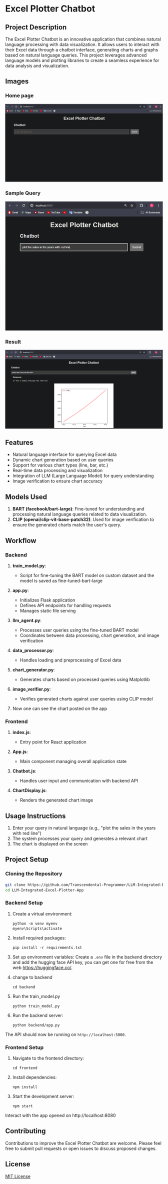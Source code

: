 # Excel Plotter Chatbot

## Project Description

The Excel Plotter Chatbot is an innovative application that combines natural language processing with data visualization. It allows users to interact with their Excel data through a chatbot interface, generating charts and graphs based on natural language queries. This project leverages advanced language models and plotting libraries to create a seamless experience for data analysis and visualization.

## Images

### Home page
![Home page](https://github.com/Transcendental-Programmer/LLM-Integrated-Excel-Plotter-App/blob/main/static/images/home.png.png)

### Sample Query
![Sample Query](https://github.com/Transcendental-Programmer/LLM-Integrated-Excel-Plotter-App/blob/main/static/images/sample-query.png)

### Result
![Result](https://github.com/Transcendental-Programmer/LLM-Integrated-Excel-Plotter-App/blob/main/static/images/result.png)

## Features

- Natural language interface for querying Excel data
- Dynamic chart generation based on user queries
- Support for various chart types (line, bar, etc.)
- Real-time data processing and visualization
- Integration of LLM (Large Language Model) for query understanding
- Image verification to ensure chart accuracy

## Models Used

1. **BART (facebook/bart-large)**: Fine-tuned for understanding and processing natural language queries related to data visualization.
2. **CLIP (openai/clip-vit-base-patch32)**: Used for image verification to ensure the generated charts match the user's query.

## Workflow

### Backend


1. **train_model.py**:
   - Script for fine-tuning the BART model on custom dataset and the model is saved as fine-tuned-bart-large

2. **app.py**: 
   - Initializes Flask application
   - Defines API endpoints for handling requests
   - Manages static file serving

3. **llm_agent.py**:
   - Processes user queries using the fine-tuned BART model
   - Coordinates between data processing, chart generation, and image verification

4. **data_processor.py**:
   - Handles loading and preprocessing of Excel data

5. **chart_generator.py**:
   - Generates charts based on processed queries using Matplotlib

6. **image_verifier.py**:
   - Verifies generated charts against user queries using CLIP model
    
7. Now one can see the chart posted on the app


### Frontend

1. **index.js**:
   - Entry point for React application

2. **App.js**:
   - Main component managing overall application state

3. **Chatbot.js**:
   - Handles user input and communication with backend API

4. **ChartDisplay.js**:
   - Renders the generated chart image

## Usage Instructions

1. Enter your query in natural language (e.g., "plot the sales in the years with red line")
2. The system processes your query and generates a relevant chart
3. The chart is displayed on the screen

## Project Setup

### Cloning the Repository

```bash
git clone https://github.com/Transcendental-Programmer/LLM-Integrated-Excel-Plotter-App.git
cd LLM-Integrated-Excel-Plotter-App
```

### Backend Setup

1. Create a virtual environment:
   ```
   python -m venv myenv
   myenv\Scripts\activate
   ```

2. Install required packages:
   ```
   pip install -r requirements.txt
   ```

3. Set up environment variables:
   Create a `.env` file in the backend directory and add the hugging face API key, you can get one for free from the web https://huggingface.co/.


4. change to backend
   ```
   cd backend
   ```
5. Run the train_model.py
   ```
   python train_model.py
   ```
6. Run the backend server:
   ```
   python backend/app.py
   ```

The API should now be running on `http://localhost:5000`.

### Frontend Setup

1. Navigate to the frontend directory:
   ```
   cd frontend
   ```

2. Install dependencies:
   ```
   npm install
   ```

3. Start the development server:
   ```
   npm start
   ```
Interact with the app opened on http://localhost:8080

## Contributing

Contributions to improve the Excel Plotter Chatbot are welcome. Please feel free to submit pull requests or open issues to discuss proposed changes.

## License

[MIT License](LICENSE)
